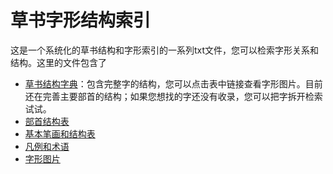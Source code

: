 # 草书字形结构索引

这是一个系统化的草书结构和字形索引的一系列txt文件，您可以检索字形关系和结构。这里的文件包含了
* [草书结构字典](dictionary.md)：包含完整字的结构，您可以点击表中链接查看字形图片。目前还在完善主要部首的结构；如果您想找的字还没有收录，您可以把字拆开检索试试。
* [部首结构表](radicals.txt)
* [基本笔画和结构表](components.txt)
* [凡例和术语](glossary.txt)
* [字形图片](../src/JingdianCaoshuHeiti-svg/)